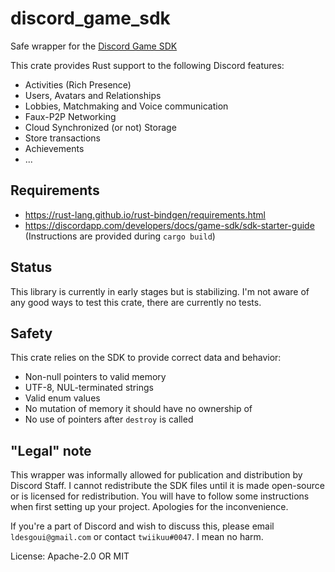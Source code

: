 # discord_game_sdk

Safe wrapper for the [Discord Game SDK]

This crate provides Rust support to the following Discord features:

- Activities (Rich Presence)
- Users, Avatars and Relationships
- Lobbies, Matchmaking and Voice communication
- Faux-P2P Networking
- Cloud Synchronized (or not) Storage
- Store transactions
- Achievements
- ...


## Requirements

- https://rust-lang.github.io/rust-bindgen/requirements.html
- https://discordapp.com/developers/docs/game-sdk/sdk-starter-guide (Instructions are provided during `cargo build`)

## Status

This library is currently in early stages but is stabilizing.
I'm not aware of any good ways to test this crate, there are currently no tests.


## Safety

This crate relies on the SDK to provide correct data and behavior:
- Non-null pointers to valid memory
- UTF-8, NUL-terminated strings
- Valid enum values
- No mutation of memory it should have no ownership of
- No use of pointers after `destroy` is called


## "Legal" note

This wrapper was informally allowed for publication and distribution by Discord Staff.
I cannot redistribute the SDK files until it is made open-source or is licensed for
redistribution. You will have to follow some instructions when first setting up your project.
Apologies for the inconvenience.

If you're a part of Discord and wish to discuss this, please
email `ldesgoui@gmail.com` or contact `twiikuu#0047`. I mean no harm.


[Discord Game SDK]: https://discordapp.com/developers/docs/game-sdk/sdk-starter-guide

License: Apache-2.0 OR MIT
